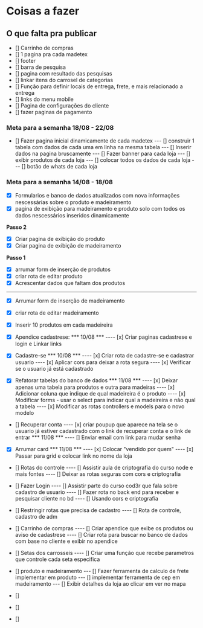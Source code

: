 # Coisas a fazer

## O que falta pra publicar 
- [] Carrinho de compras 
- [] 1 pagina pra cada madetex
- [] footer
- [] barra de pesquisa
- [] pagina com resultado das pesquisas 
- [] linkar itens do carrosel de categorias 
- [] Função para definir locais de entrega, frete, e mais relacionado a entrega
- [] links do menu mobile
- [] Pagina de configurações do cliente
- [] fazer paginas de pagamento

### Meta para a semanha 18/08 - 22/08
- [] Fazer pagina inicial dinamicamente de cada madetex
--- [] construir 1 tabela com dados de cada uma em linha na mesma tabela
--- [] Inserir dados na pagina bruscamente 
--- [] Fazer banner para cada loja 
--- [] exibir produtos de cada loja 
--- [] colocar todos os dados de cada loja 
--- [] botão de whats de cada loja 

 ### Meta para a semanha 14/08 - 18/08
- [x] Formularios e banco de dados atualizados com nova informações nescessárias sobre o produto e madeiramento
- [x] pagina de exibição para madeiramento e produto solo com todos os dados nescessários inseridos dinamicamente 

**Passo 2**
- [x] Criar pagina de exibição do produto 
- [x] Criar pagina de exibição de madeiramento

**Passo 1**
- [x] arrumar form de inserção de produtos 
- [x] criar rota  de editar produto
- [x] Acrescentar dados que faltam dos produtos 

----------------------------------------------------------------------------------

- [x] Arrumar form de inserção de madeiramento
- [x] criar rota de editar madeiramento
- [x] Inserir 10 produtos em cada madeireira 

- [x] Apendice cadastrese: *** 10/08 ***
---- [x] Criar paginas cadastrese e login e Linkar links

- [x] Cadastre-se *** 10/08 ***
---- [x] Criar rota de cadastre-se e cadastrar usuario 
---- [x] Aplicar cors para deixar a rota segura
---- [x] Verificar se o usuario já está cadastrado

- [x] Refatorar tabelas do banco de dados *** 11/08 ***
---- [x] Deixar apenas uma tabela para produtos e outra para madeiras
---- [x] Adicionar coluna que indique de qual madeireira é o produto
---- [x] Modificar forms - usar o select para indicar qual a madeireira e não qual a tabela 
---- [x] Modificar as rotas controllers e models para o novo modelo

- [] Recuperar conta
---- [x] criar poupup que aparece na tela se o usuario já estiver cadastrado com o link de recuperar conta e o link de entrar *** 11/08 ***
---- [] Enviar email com link para mudar senha 

- [x] Arrumar card *** 11/08 ***
---- [x] Colocar "vendido por quem"
---- [x] Passar para grid e colocar link no nome da loja 

- [] Rotas do controle
---- [] Assistir aula de criptografia do curso node e mais fontes
---- [] Deixar as rotas seguras com cors e criptografia

- [] Fazer Login
---- [] Assistir parte do curso cod3r que fala sobre cadastro de usuario
---- [] Fazer rota no back end para receber e pesquisar cliente no bd
---- [] Usando cors e criptografia

- [] Restringir rotas que precisa de cadastro
---- [] Rota de controle, cadastro de adm

- [] Carrinho de compras
---- [] Criar apendice que exibe os produtos ou aviso de cadastrese
---- [] Criar rota para buscar no banco de dados com base no cliente e exibir no apendice

- [] Setas dos carrosseis 
---- [] Criar uma função que recebe parametros que controle cada seta especifica 

- [] produto e madeiramento
--- [] Fazer ferramenta de calculo de frete implementar em produto
--- [] implementar ferramenta de cep em madeiramento
--- [] Exibir detalhes da loja ao clicar em ver no mapa


- [] 
- [] 
- [] 